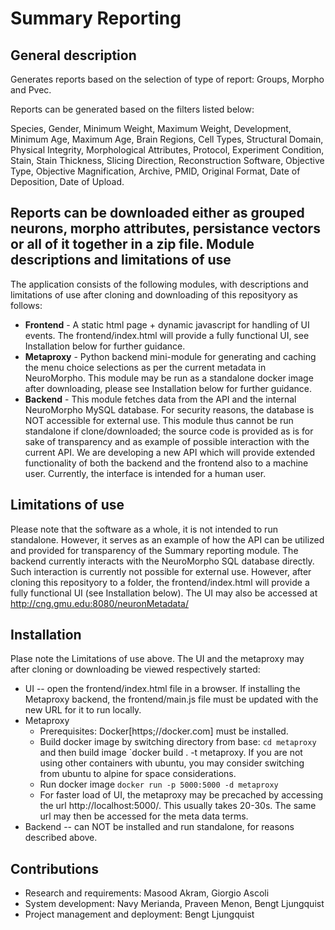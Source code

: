 Summary Reporting
=================
General description
-------------------
Generates reports based on the selection of type of report: Groups, Morpho and Pvec.

Reports can be generated based on the filters listed below:

Species, Gender, Minimum Weight, Maximum Weight, Development, Minimum Age, Maximum Age, Brain Regions, Cell Types, Structural Domain,
Physical Integrity, Morphological Attributes, Protocol, Experiment Condition, Stain, Stain Thickness, Slicing Direction, Reconstruction Software,
Objective Type, Objective Magnification, Archive, PMID, Original Format, Date of Deposition, Date of Upload.

Reports can be downloaded either as grouped neurons, morpho attributes, persistance vectors or all of it together in a zip file.
Module descriptions and limitations of use
------------------------------------------
The application consists of the following modules, with descriptions and limitations of use after cloning and downloading of this reposityory as follows:
- **Frontend** - A static html page + dynamic javascript for handling of UI events. The frontend/index.html will provide a fully functional UI, see Installation below for further guidance. 
- **Metaproxy** - Python backend mini-module for generating and caching the menu choice selections as per the current metadata in NeuroMorpho. This module may be run as a standalone docker image after downloading, please see Installation below for further guidance.
- **Backend** - This module fetches data from the API and the internal NeuroMorpho MySQL database. For security reasons, the database is NOT accessible for external use. This module thus cannot be run standalone if clone/downloaded; the source code is provided as is for sake of transparency and as example of possible interaction with the current API. We are developing a new API which will provide extended functionality of both the backend and the frontend also to a machine user. Currently, the interface is intended for a human user. 

Limitations of use
------------------
Please note that the software as a whole, it is not intended to run standalone. However, it serves as an example of how the API can be utilized and provided for transparency of the Summary reporting module. The backend currently interacts with the NeuroMorpho SQL database directly. Such interaction is currently not possible for external use.   However, after cloning this reposityory to a folder, the frontend/index.html will provide a fully functional UI (see Installation below). The UI may also be accessed at http://cng.gmu.edu:8080/neuronMetadata/ 

Installation
------------
Plase note the Limitations of use above. The UI and the metaproxy may after cloning or downloading be viewed respectively started:
- UI -- open the frontend/index.html file in a browser. If installing the Metaproxy backend, the frontend/main.js file must be updated with the new URL for it to run locally.
- Metaproxy 
    - Prerequisites: Docker[https;//docker.com] must be installed. 
    - Build docker image by switching directory from base: `cd metaproxy` and then build image `docker build . -t metaproxy. If you are not using other containers with ubuntu, you may consider switching from ubuntu to alpine for space considerations.
    - Run docker image `docker run -p 5000:5000 -d metaproxy`
    - For faster load of UI, the metaproxy may be precached by accessing the url http://localhost:5000/. This usually takes 20-30s. The same url may then be accessed for the meta data terms.
- Backend -- can NOT be installed and run standalone, for reasons described above.

Contributions
-------------
- Research and requirements: Masood Akram, Giorgio Ascoli
- System development: Navy Merianda, Praveen Menon, Bengt Ljungquist
- Project management and deployment: Bengt Ljungquist